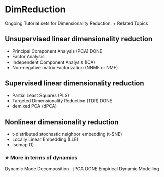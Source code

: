 # DimReduction
Ongoing Tutorial sets for Dimensionality Reduction. + Related Topics
## Unsupervised linear dimensionality reduction
- Principal Component Analysis (PCA)                    DONE
- Factor Analysis
- Independent Component Analysis (ICA)
- Non-negative matrix Factorization (NNMF or NMF)
## Supervised linear dimensionality reduction
- Partial Least Squares (PLS)
- Targeted Dimensionality Reduction (TDR)               DONE
- demixed PCA (dPCA)
## Nonlinear dimensionality reduction
- t-distributed stochastic neighbor embedding (t-SNE)
- Locally Linear Embedding (LLE)
- Isomap (1)
### ※ More in terms of dynamics 
Dynamic Mode Decomposition - jPCA                       DONE
Empirical Dynamic Modelling 
